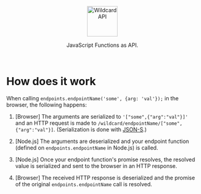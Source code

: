 <!---






    WARNING, READ THIS.
    This is a computed file. Do not edit.
    Instead, edit `/docs/how-does-it-work.template.md` and run `npm run docs` (or `yarn docs`).












    WARNING, READ THIS.
    This is a computed file. Do not edit.
    Instead, edit `/docs/how-does-it-work.template.md` and run `npm run docs` (or `yarn docs`).












    WARNING, READ THIS.
    This is a computed file. Do not edit.
    Instead, edit `/docs/how-does-it-work.template.md` and run `npm run docs` (or `yarn docs`).












    WARNING, READ THIS.
    This is a computed file. Do not edit.
    Instead, edit `/docs/how-does-it-work.template.md` and run `npm run docs` (or `yarn docs`).












    WARNING, READ THIS.
    This is a computed file. Do not edit.
    Instead, edit `/docs/how-does-it-work.template.md` and run `npm run docs` (or `yarn docs`).






-->
<p align="center">
  <a href="/../../#readme">
    <img src="https://github.com/reframejs/wildcard-api/raw/master/docs/images/logo-with-text.svg?sanitize=true" height=80 alt="Wildcard API"/>
  </a>
</p>

<p align="center">JavaScript Functions as API.</p>
&nbsp;

# How does it work

When calling `endpoints.endpointName('some', {arg: 'val'});` in the browser, the following happens:

1. [Browser]
   The arguments are serialized to `'["some",{"arg":"val"}]'`
   and an HTTP request is made to `/wildcard/endpointName/["some",{"arg":"val"}]`.
   (Serialization is done with [JSON-S](https://github.com/brillout/json-s).)

2. [Node.js]
   The arguments are deserialized
   and your endpoint function (defined on `endpoints.endpointName` in Node.js) is called.

3. [Node.js]
   Once your endpoint function's promise resolves,
   the resolved value is serialized and sent to the browser in an HTTP response.

5. [Browser]
   The received HTTP response is deserialized and the promise of the original `endpoints.endpointName` call is resolved.

<!---






    WARNING, READ THIS.
    This is a computed file. Do not edit.
    Instead, edit `/docs/how-does-it-work.template.md` and run `npm run docs` (or `yarn docs`).












    WARNING, READ THIS.
    This is a computed file. Do not edit.
    Instead, edit `/docs/how-does-it-work.template.md` and run `npm run docs` (or `yarn docs`).












    WARNING, READ THIS.
    This is a computed file. Do not edit.
    Instead, edit `/docs/how-does-it-work.template.md` and run `npm run docs` (or `yarn docs`).












    WARNING, READ THIS.
    This is a computed file. Do not edit.
    Instead, edit `/docs/how-does-it-work.template.md` and run `npm run docs` (or `yarn docs`).












    WARNING, READ THIS.
    This is a computed file. Do not edit.
    Instead, edit `/docs/how-does-it-work.template.md` and run `npm run docs` (or `yarn docs`).






-->
